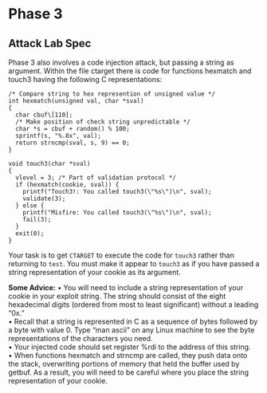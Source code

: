 # Phase 3

## Attack Lab Spec

Phase 3 also involves a code injection attack, but passing a string as argument.
Within the file ctarget there is code for functions hexmatch and touch3 having the following C
representations:
```
/* Compare string to hex represention of unsigned value */
int hexmatch(unsigned val, char *sval)
{
  char cbuf\[110];
  /* Make position of check string unpredictable */
  char *s = cbuf + random() % 100;
  sprintf(s, "%.8x", val);
  return strncmp(sval, s, 9) == 0;
}

void touch3(char *sval)
{
  vlevel = 3; /* Part of validation protocol */
  if (hexmatch(cookie, sval)) {
    printf("Touch3!: You called touch3(\"%s\")\n", sval);
    validate(3);
  } else {
    printf("Misfire: You called touch3(\"%s\")\n", sval);
    fail(3);
  }
  exit(0);
}
```
Your task is to get `CTARGET` to execute the code for `touch3` rather than returning to `test`. You must
make it appear to `touch3` as if you have passed a string representation of your cookie as its argument.

**Some Advice:**
• You will need to include a string representation of your cookie in your exploit string. The string should consist of the eight hexadecimal digits (ordered from most to least significant)
without a leading “0x.”  
• Recall that a string is represented in C as a sequence of bytes followed by a byte with value 0. Type “man ascii” on any Linux machine to see the byte representations of the characters you need.  
• Your injected code should set register %rdi to the address of this string.  
• When functions hexmatch and strncmp are called, they push data onto the stack, overwriting portions of memory that held the buffer used by getbuf. As a result, you will need to be careful where
you place the string representation of your cookie.

